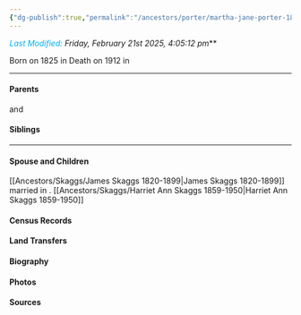 ```yaml
---
{"dg-publish":true,"permalink":"/ancestors/porter/martha-jane-porter-1825-1912/","tags":["Martha-Jane-Porter"]}
---
```


*<font color="#00b0f0">Last Modified:</font> Friday, February 21st 2025, 4:05:12 pm***

Born on  1825 in <!-- link to place -->
Death on 1912 in <!-- link to place -->

---
#### Parents

<!-- Link to father --> and <!-- Link to mother-->
#### Siblings
<!-- Link to sibling -->

---
#### Spouse and Children
[[Ancestors/Skaggs/James Skaggs 1820-1899\|James Skaggs 1820-1899]]  married <!-- link to date --> in <!-- link to place -->.
[[Ancestors/Skaggs/Harriet Ann Skaggs 1859-1950\|Harriet Ann Skaggs 1859-1950]] 

#### Census Records

#### Land Transfers

#### Biography

#### Photos

#### Sources

